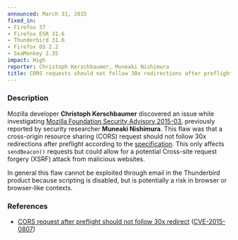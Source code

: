 ```yaml
---
announced: March 31, 2015
fixed_in:
- Firefox 37
- Firefox ESR 31.6
- Thunderbird 31.6
- Firefox OS 2.2
- SeaMonkey 2.35
impact: High
reporter: Christoph Kerschbaumer, Muneaki Nishimura 
title: CORS requests should not follow 30x redirections after preflight
---
```


<h3>Description</h3>

<p>Mozilla developer <strong>Christoph Kerschbaumer</strong> discovered an issue
while investigating <a
href="https://www.mozilla.org/security/advisories/mfsa2015-03/">Mozilla
Foundation Security Advisory 2015-03</a>, previously reported by security
researcher <strong>Muneaki Nishimura</strong>. This flaw was that a cross-origin
resource sharing (CORS) request should not follow 30x redirections after
preflight according to the <a
href="http://www.w3.org/TR/cors/">specification</a>. This only affects
<code>sendBeacon()</code> requests but could allow for a potential Cross-site
request forgery (XSRF) attack from malicious websites. 
</p>

<p class="note">In general this flaw cannot be exploited through email in the
Thunderbird product because scripting is disabled, but is potentially a risk in
browser or browser-like contexts.</p>

<h3>References</h3>

<ul>
  <li><a href="https://bugzilla.mozilla.org/show_bug.cgi?id=1111834">
       CORS request after preflight should not follow 30x redirect</a>
(<a href="http://cve.mitre.org/cgi-bin/cvename.cgi?name=CVE-2015-0807"
class="ex-ref">CVE-2015-0807</a>)</li>
</ul>



